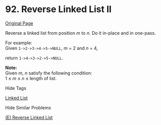 # 92. Reverse Linked List II

[Original Page](https://leetcode.com/problems/reverse-linked-list-ii/)

Reverse a linked list from position _m_ to _n_. Do it in-place and in one-pass.

For example:  
Given `1->2->3->4->5->NULL`, _m_ = 2 and _n_ = 4,

return `1->4->3->2->5->NULL`.

**Note:**  
Given _m_, _n_ satisfy the following condition:  
1 ≤ _m_ ≤ _n_ ≤ length of list.

<div>

<div id="tags" class="btn btn-xs btn-warning">Hide Tags</div>

<span class="hidebutton" style="display: inline;">[Linked List](/tag/linked-list/)</span></div>

<div>

<div id="similar" class="btn btn-xs btn-warning">Hide Similar Problems</div>

<span class="hidebutton" style="display: inline;">[(E) Reverse Linked List](/problems/reverse-linked-list/)</span></div>